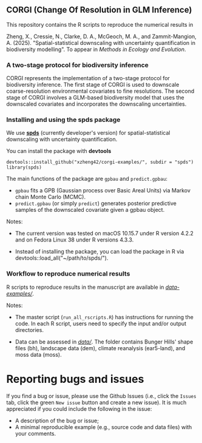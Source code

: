 
## CORGI (Change Of Resolution in GLM Inference)

This repository contains the R scripts to reproduce the numerical results in

Zheng, X., Cressie, N., Clarke, D. A., McGeoch, M. A., and Zammit-Mangion, A. (2025). 
"Spatial-statistical downscaling with uncertainty quantification in biodiversity modelling". To appear in *Methods in Ecology and Evolution*.
<!-- NIASRA Working Paper Series 06-24. URL: [https://www.uow.edu.au/niasra/publications/](https://www.uow.edu.au/niasra/publications/) -->

### A two-stage protocol for biodiversity inference

CORGI represents the implementation of a two-stage protocol for biodiversity inference. The first stage 
of CORGI is used to downscale coarse-resolution environmental covariates to fine resolutions. The second 
stage of CORGI involves a GLM-based biodiversity model that uses the downscaled covariates and incorporates the downscaling uncertainties.

### Installing and using the **spds** package


We use [**spds**](https://github.com/xzheng42/corgi-examples/tree/main/spds) (currently developer's version) for 
spatial-statistical downscaling with uncertainty quantification.

You can install the package with **devtools**
```
devtools::install_github("xzheng42/corgi-examples/", subdir = "spds")
library(spds)
```

The main functions of the package are `gpbau` and `predict.gpbau`:

- `gpbau` fits a GPB (Gaussian process over Basic Areal Units) via Markov chain Monte Carlo (MCMC).
- `predict.gpbau` (or simply `predict`) generates posterior predictive samples of the downscaled covariate given a gpbau object.

Notes:

- The current version was tested on macOS 10.15.7 under R version 4.2.2 and on Fedora Linux 38 under R versions 4.3.3.

- Instead of installing the package, you can load the package in R via devtools::load_all("~/path/to/spds/").

### Workflow to reproduce numerical results

R scripts to reproduce results in the manuscript are available in
[*data-examples/*](https://github.com/xzheng42/corgi-examples/tree/main/data-examples).

Notes: 

- The master script (`run_all_rscripts.R`) has instructions for running the code. In each R script, users need to specify the input and/or output directories.

- Data can be assessed in [*data/*](https://github.com/xzheng42/corgi-examples/tree/main/data). 
  The folder contains Bunger Hills' shape files (bh), landscape data (dem), climate reanalysis (ear5-land), and moss data (moss).

# Reporting bugs and issues

If you find a bug or issue, please use the Github Issues (i.e., click the `Issues` tab, click the green `New issue` button and create a new issue). It is much appreciated if you could include the following in the issue: 

- A description of the bug or issue;
- A minimal reproducible example (e.g., source code and data files) with your comments.
